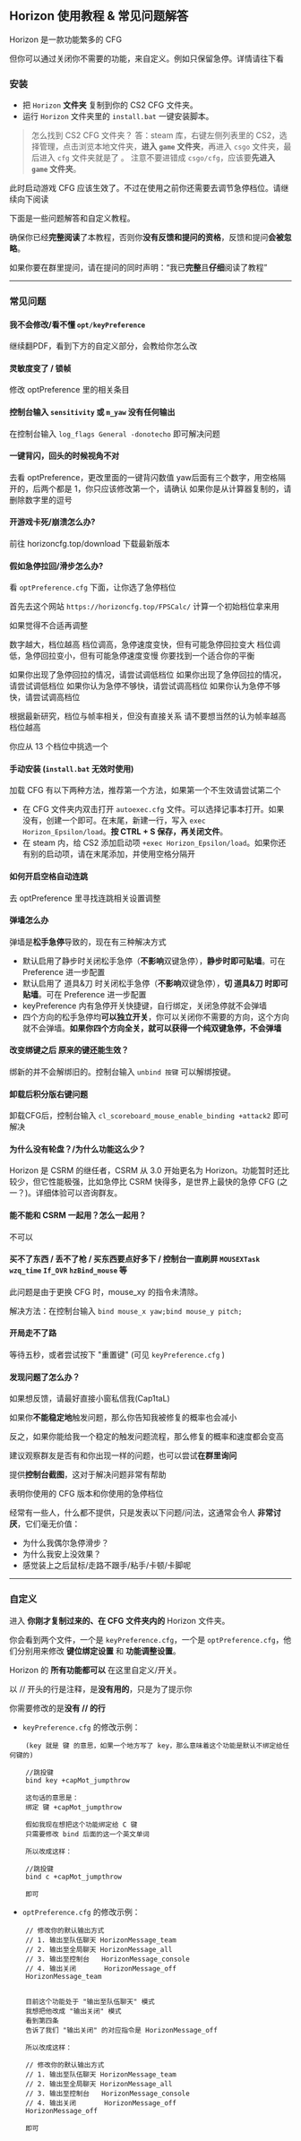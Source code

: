 ## Horizon 使用教程 & 常见问题解答

Horizon 是一款功能繁多的 CFG

但你可以通过关闭你不需要的功能，来自定义。例如只保留急停。详情请往下看

### 安装

- 把 `Horizon` **文件夹** 复制到你的 CS2 CFG 文件夹。
- 运行 `Horizon` 文件夹里的 `install.bat` 一键安装脚本。

> 怎么找到 CS2 CFG 文件夹？
> 答：steam 库，右键左侧列表里的 CS2，选择管理，点击浏览本地文件夹，**进入 `game` 文件夹**，再进入 `csgo` 文件夹，最后进入 `cfg` 文件夹就是了 。
> 注意不要进错成 `csgo/cfg`，应该要**先进入 `game` 文件夹**。

此时启动游戏 CFG 应该生效了。不过在使用之前你还需要去调节急停档位。请继续向下阅读

下面是一些问题解答和自定义教程。

确保你已经**完整阅读**了本教程，否则你**没有反馈和提问的资格**，反馈和提问**会被忽略**。

如果你要在群里提问，请在提问的同时声明：“我已**完整**且**仔细**阅读了教程”

---

### 常见问题

#### 我不会修改/看不懂 `opt/keyPreference`

继续翻PDF，看到下方的自定义部分，会教给你怎么改

#### 灵敏度变了 / 锁帧
修改 optPreference 里的相关条目

#### 控制台输入 `sensitivity` 或 `m_yaw` 没有任何输出
在控制台输入 `log_flags General -donotecho` 即可解决问题

#### 一键背闪，回头的时候视角不对

去看 optPreference，更改里面的一键背闪数值
yaw后面有三个数字，用空格隔开的，后两个都是 1，你只应该修改第一个，请确认
如果你是从计算器复制的，请删除数字里的逗号

#### 开游戏卡死/崩溃怎么办?

前往 horizoncfg.top/download 下载最新版本

#### 假如急停拉回/滑步怎么办?

看 `optPreference.cfg` 下面，让你选了急停档位

首先去这个网站 `https://horizoncfg.top/FPSCalc/` 计算一个初始档位拿来用

如果觉得不合适再调整

数字越大，档位越高
档位调高，急停速度变快，但有可能急停回拉变大
档位调低，急停回拉变小，但有可能急停速度变慢
你要找到一个适合你的平衡

如果你出现了急停回拉的情况，请尝试调低档位
如果你出现了急停回拉的情况，请尝试调低档位
如果你认为急停不够快，请尝试调高档位
如果你认为急停不够快，请尝试调高档位

根据最新研究，档位与帧率相关，但没有直接关系
请不要想当然的认为帧率越高档位越高

你应从 13 个档位中挑选一个

#### 手动安装 (`install.bat` 无效时使用)

加载 CFG 有以下两种方法，推荐第一个方法，如果第一个不生效请尝试第二个

- 在 CFG 文件夹内双击打开 `autoexec.cfg` 文件。可以选择记事本打开。如果没有，创建一个即可。在末尾，新建一行，写入 `exec Horizon_Epsilon/load`。**按 CTRL + S 保存，再关闭文件**。
- 在 steam 内，给 CS2 添加启动项 `+exec Horizon_Epsilon/load`。如果你还有别的启动项，请在末尾添加，并使用空格分隔开

#### 如何开启空格自动连跳

去 optPreference 里寻找连跳相关设置调整

#### 弹墙怎么办

弹墙是**松手急停**导致的，现在有三种解决方式

- 默认启用了静步时关闭松手急停（**不影响**双键急停），**静步时即可贴墙**。可在 Preference 进一步配置
- 默认启用了 道具&刀 时关闭松手急停（**不影响**双键急停），**切 道具&刀 时即可贴墙**。可在 Preference 进一步配置
- keyPreference 内有急停开关快捷键，自行绑定，关闭急停就不会弹墙
- 四个方向的松手急停均**可以独立开关**，你可以关闭你不需要的方向，这个方向就不会弹墙。**如果你四个方向全关，就可以获得一个纯双键急停，不会弹墙**

#### 改变绑键之后 原来的键还能生效？

绑新的并不会解绑旧的。控制台输入 `unbind 按键` 可以解绑按键。

#### 卸载后积分版右键问题

卸载CFG后，控制台输入 `cl_scoreboard_mouse_enable_binding +attack2` 即可解决

#### 为什么没有轮盘？/为什么功能这么少？

Horizon 是 CSRM 的继任者，CSRM 从 3.0 开始更名为 Horizon。功能暂时还比较少，但它性能极强，比如急停比 CSRM 快得多，是世界上最快的急停 CFG (之一？)。详细体验可以咨询群友。

#### 能不能和 CSRM 一起用？怎么一起用？

不可以

#### 买不了东西 / 丢不了枪 / 买东西要点好多下 / 控制台一直刷屏 `MOUSEXTask` `wzq_time` `If_OVR` `hzBind_mouse` 等

此问题是由于更换 CFG 时，mouse_xy 的指令未清除。

解决方法：在控制台输入 `bind mouse_x yaw;bind mouse_y pitch;`

#### 开局走不了路

等待五秒，或者尝试按下 "重置键" (可见 `keyPreference.cfg` )

#### 发现问题了怎么办？

如果想反馈，请最好直接小窗私信我(Cap1taL)

如果你**不能稳定地**触发问题，那么你告知我被修复的概率也会减小

反之，如果你能给我一个稳定的触发问题流程，那么修复的概率和速度都会变高

建议观察群友是否有和你出现一样的问题，也可以尝试**在群里询问**

提供**控制台截图**，这对于解决问题非常有帮助

表明你使用的 CFG 版本和你使用的急停档位

经常有一些人，什么都不提供，只是发表以下问题/问法，这通常会令人 **非常讨厌**，它们毫无价值：

- 为什么我偶尔急停滑步？
- 为什么我安上没效果？
- 感觉装上之后鼠标/走路不跟手/粘手/卡顿/卡脚呢

---

### 自定义

进入 **你刚才复制过来的、在 CFG 文件夹内的** Horizon 文件夹。

你会看到两个文件，一个是 `keyPreference.cfg`，一个是 `optPreference.cfg`，他们分别用来修改 **键位绑定设置** 和 **功能调整设置**。

Horizon 的 **所有功能都可以** 在这里自定义/开关。

以 // 开头的行是注释，是**没有用的**，只是为了提示你

你需要修改的是**没有 // 的行**

- `keyPreference.cfg` 的修改示例：

```
    (key 就是 键 的意思，如果一个地方写了 key，那么意味着这个功能是默认不绑定给任何键的)

    //跳投键
    bind key +capMot_jumpthrow

    这句话的意思是：
    绑定 键 +capMot_jumpthrow

    假如我现在想把这个功能绑定给 C 键
    只需要修改 bind 后面的这一个英文单词

    所以改成这样：

    //跳投键
    bind c +capMot_jumpthrow

    即可
```

- `optPreference.cfg` 的修改示例：

```
    // 修改你的默认输出方式
    // 1. 输出至队伍聊天 HorizonMessage_team
    // 2. 输出至全局聊天 HorizonMessage_all
    // 3. 输出至控制台   HorizonMessage_console
    // 4. 输出关闭       HorizonMessage_off
    HorizonMessage_team


    目前这个功能处于 "输出至队伍聊天" 模式
    我想把他改成 "输出关闭" 模式
    看到第四条
    告诉了我们 "输出关闭" 的对应指令是 HorizonMessage_off

    所以改成这样：

    // 修改你的默认输出方式
    // 1. 输出至队伍聊天 HorizonMessage_team
    // 2. 输出至全局聊天 HorizonMessage_all
    // 3. 输出至控制台   HorizonMessage_console
    // 4. 输出关闭       HorizonMessage_off
    HorizonMessage_off

    即可
```